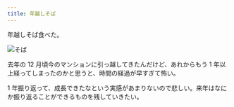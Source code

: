```yaml
---
title: 年越しそば
---
```


年越しそば食べた。

![そば](https://i.imgur.com/bxbj508.jpg "年越しそば")

去年の 12 月頃今のマンションに引っ越してきたんだけど、あれからもう 1 年以上経ってしまったのかと思うと、時間の経過が早すぎて怖い。

1 年振り返って、成長できたなという実感があまりないので悲しい。来年はなにか振り返ることができるものを残していきたい。
